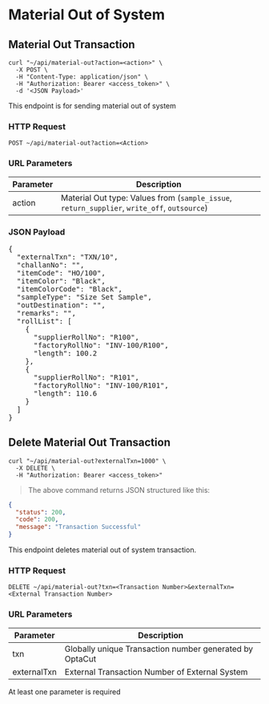# Material Out of System

## Material Out Transaction

```shell
curl "~/api/material-out?action=<action>" \
  -X POST \
  -H "Content-Type: application/json" \
  -H "Authorization: Bearer <access_token>" \
  -d '<JSON Payload>'
```

This endpoint is for sending material out of system

### HTTP Request

`POST ~/api/material-out?action=<Action>`

### URL Parameters

| Parameter | Description                                                                                  |
|-----------|----------------------------------------------------------------------------------------------|
| action    | Material Out type: Values from (`sample_issue`, `return_supplier`, `write_off`, `outsource`) |

### JSON Payload

<pre class="center-column">
{
  "externalTxn": "TXN/10",
  "challanNo": "",
  "itemCode": "HO/100",
  "itemColor": "Black",
  "itemColorCode": "Black",
  "sampleType": "Size Set Sample",
  "outDestination": "",
  "remarks": "",
  "rollList": [
    {
      "supplierRollNo": "R100",
      "factoryRollNo": "INV-100/R100",
      "length": 100.2
    },
    {
      "supplierRollNo": "R101",
      "factoryRollNo": "INV-100/R101",
      "length": 110.6
    }
  ]
}
</pre>

## Delete Material Out Transaction

```shell
curl "~/api/material-out?externalTxn=1000" \
  -X DELETE \
  -H "Authorization: Bearer <access_token>"
```

> The above command returns JSON structured like this:

```json
{
  "status": 200,
  "code": 200,
  "message": "Transaction Successful"
}
```

This endpoint deletes material out of system transaction.

### HTTP Request

`DELETE ~/api/material-out?txn=<Transaction Number>&externalTxn=<External Transaction Number>`

### URL Parameters

| Parameter   | Description                                             |
|-------------|---------------------------------------------------------|
| txn         | Globally unique Transaction number generated by OptaCut |
| externalTxn | External Transaction Number of External System          |

At least one parameter is required
